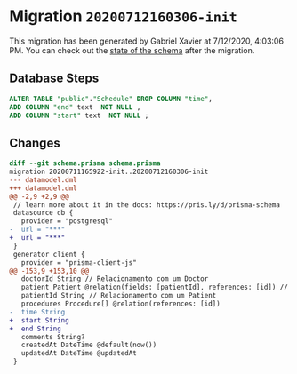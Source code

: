 # Migration `20200712160306-init`

This migration has been generated by Gabriel Xavier at 7/12/2020, 4:03:06 PM.
You can check out the [state of the schema](./schema.prisma) after the migration.

## Database Steps

```sql
ALTER TABLE "public"."Schedule" DROP COLUMN "time",
ADD COLUMN "end" text  NOT NULL ,
ADD COLUMN "start" text  NOT NULL ;
```

## Changes

```diff
diff --git schema.prisma schema.prisma
migration 20200711165922-init..20200712160306-init
--- datamodel.dml
+++ datamodel.dml
@@ -2,9 +2,9 @@
 // learn more about it in the docs: https://pris.ly/d/prisma-schema
 datasource db {
   provider = "postgresql"
-  url = "***"
+  url = "***"
 }
 generator client {
   provider = "prisma-client-js"
@@ -153,9 +153,10 @@
   doctorId String // Relacionamento com um Doctor
   patient Patient @relation(fields: [patientId], references: [id]) // Relacionamento com um Patient
   patientId String // Relacionamento com um Patient
   procedures Procedure[] @relation(references: [id])
-  time String
+  start String
+  end String
   comments String?
   createdAt DateTime @default(now())
   updatedAt DateTime @updatedAt
 }
```


